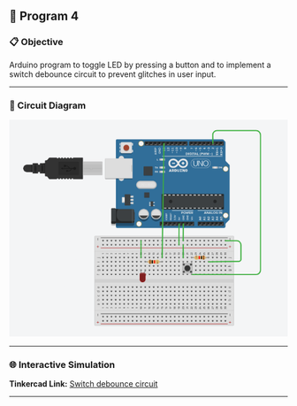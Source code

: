 ## 🚀 Program 4

### 📋 Objective
Arduino program to toggle LED by pressing a button and to implement a switch debounce circuit to prevent glitches in user input. 

---

### 🔧 Circuit Diagram

![Switch debounce circuit](https://github.com/poovarasansivakumar2003/IOT_Lab_Prog/blob/main/Program%204/Switch%20debounce%20circuit.png?raw=true)

---

### 🌐 Interactive Simulation

**Tinkercad Link:** [Switch debounce circuit](https://www.tinkercad.com/things/l3KF6JPZL26-switch-debounce-circuit?sharecode=qfwp3p23hXX9exo2DAtrLKPjHe-iTqMoZ91i9ml9ojk)

---